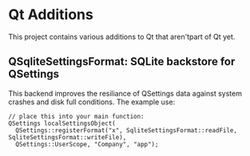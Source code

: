 # Qt Additions

This project contains various additions to Qt that aren'tpart of Qt yet.

## QSqliteSettingsFormat: SQLite backstore for QSettings
This backend improves the resiliance of QSettings data against system crashes and disk full conditions.
The example use:
```
// place this into your main function:
QSettings localSettingsObject(
  QSettings::registerFormat("x", SqliteSettingsFormat::readFile, SqliteSettingsFormat::writeFile),
  QSettings::UserScope, "Company", "app");
```

